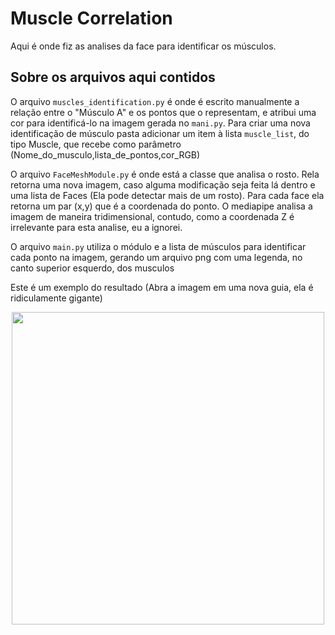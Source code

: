 # Muscle Correlation

Aqui é onde fiz as analises da face para identificar os músculos.

## Sobre os arquivos aqui contidos

O arquivo `muscles_identification.py` é onde é escrito manualmente a relação entre o "Músculo A" e os pontos que o representam, e atribui uma cor para identificá-lo na imagem gerada no `mani.py`. Para criar uma nova identificação de músculo pasta adicionar um item à lista `muscle_list`, do tipo Muscle, que recebe como parâmetro (Nome_do_musculo,lista_de_pontos,cor_RGB)

O arquivo `FaceMeshModule.py` é onde está a classe que analisa o rosto. Rela retorna uma nova imagem, caso alguma modificação seja feita lá dentro e uma lista de Faces (Ela pode detectar mais de um rosto). Para cada face ela retorna um par (x,y) que é a coordenada do ponto. O mediapipe analisa a imagem de maneira tridimensional, contudo, como a coordenada Z é irrelevante para esta analise, eu a ignorei.

O arquivo `main.py` utiliza o módulo e a lista de músculos para identificar cada ponto na imagem, gerando um arquivo png com uma legenda, no canto superior esquerdo, dos musculos


Este é um exemplo do resultado (Abra a imagem em uma nova guia, ela é ridiculamente gigante)

<p align="center">
<img src="./human-muscles-landmarks-colored.jpg" height="500px" width="auto"/>
</p>

